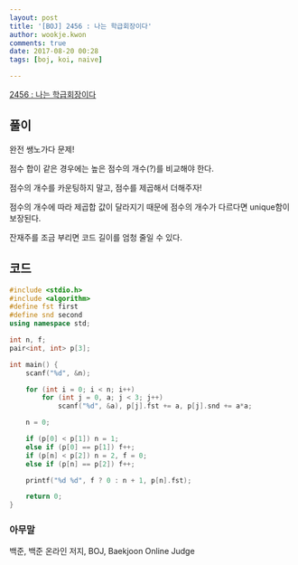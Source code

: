 ```yaml
---
layout: post
title: '[BOJ] 2456 : 나는 학급회장이다'
author: wookje.kwon
comments: true
date: 2017-08-20 00:28
tags: [boj, koi, naive]

---
```


[2456 : 나는 학급회장이다](https://www.acmicpc.net/problem/2456)

## 풀이

완전 쌩노가다 문제!

점수 합이 같은 경우에는 높은 점수의 개수(?)를 비교해야 한다.

점수의 개수를 카운팅하지 말고, 점수를 제곱해서 더해주자!

점수의 개수에 따라 제곱합 값이 달라지기 때문에 점수의 개수가 다르다면 unique함이 보장된다.

잔재주를 조금 부리면 코드 길이를 엄청 줄일 수 있다.

## 코드

```cpp
#include <stdio.h>
#include <algorithm>
#define fst first
#define snd second
using namespace std;

int n, f;
pair<int, int> p[3];

int main() {
	scanf("%d", &n);

	for (int i = 0; i < n; i++)
		for (int j = 0, a; j < 3; j++)
			scanf("%d", &a), p[j].fst += a, p[j].snd += a*a;

	n = 0;

	if (p[0] < p[1]) n = 1;
	else if (p[0] == p[1]) f++;
	if (p[n] < p[2]) n = 2, f = 0;
	else if (p[n] == p[2]) f++;

	printf("%d %d", f ? 0 : n + 1, p[n].fst);

	return 0;
}
```

### 아무말  
백준, 백준 온라인 저지, BOJ, Baekjoon Online Judge